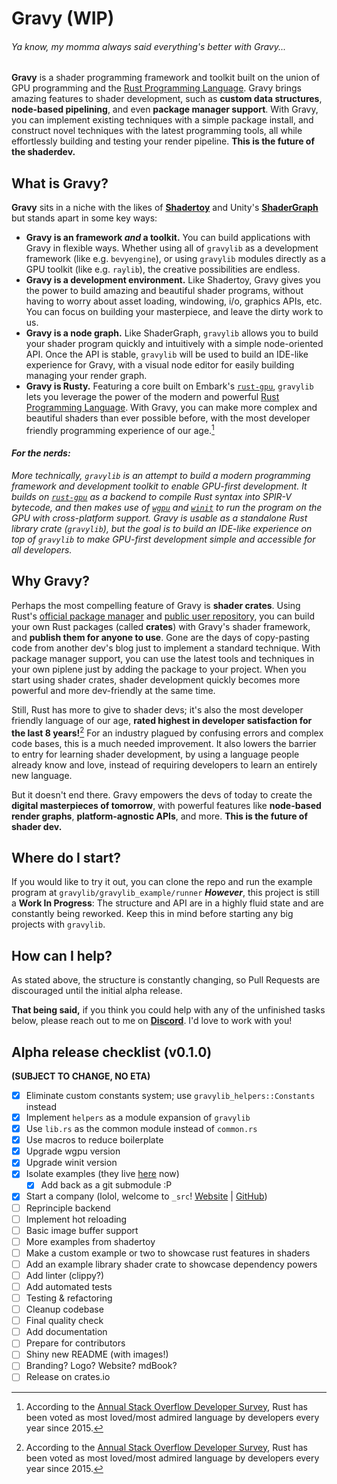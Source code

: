 # Gravy (WIP)

###### _Ya know, my momma always said everything's better with Gravy..._

**Gravy** is a shader programming framework and toolkit built on the union of GPU programming and the [Rust Programming Language](https://www.rust-lang.org/). Gravy brings amazing features to shader development, such as **custom data structures**, **node-based pipelining**, and even **package manager support**. With Gravy, you can implement existing techniques with a simple package install, and construct novel techniques with the latest programming tools, all while effortlessly building and testing your render pipeline. **This is the future of the shaderdev.**

## What is Gravy?

**Gravy** sits in a niche with the likes of [**Shadertoy**](https://www.shadertoy.com/) and Unity's [**ShaderGraph**](https://unity.com/features/shader-graph) but stands apart in some key ways:

- **Gravy is an framework *and* a toolkit.** You can build applications with Gravy in flexible ways. Whether using all of `gravylib` as a development framework (like e.g. `bevyengine`), or using `gravylib` modules directly as a GPU toolkit (like e.g. `raylib`), the creative possibilities are endless.
- **Gravy is a development environment.** Like Shadertoy, Gravy gives you the power to build amazing and beautiful shader programs, without having to worry about asset loading, windowing, i/o, graphics APIs, etc. You can focus on building your masterpiece, and leave the dirty work to us.
- **Gravy is a node graph.** Like ShaderGraph, `gravylib` allows you to build your shader program quickly and intuitively with a simple node-oriented API. Once the API is stable, `gravylib` will be used to build an IDE-like experience for Gravy, with a visual node editor for easily building managing your render graph.
- **Gravy is Rusty.** Featuring a core built on Embark's [`rust-gpu`](https://github.com/EmbarkStudios/rust-gpu), `gravylib` lets you leverage the power of the modern and powerful [Rust Programming Language](https://www.rust-lang.org/). With Gravy, you can make more complex and beautiful shaders than ever possible before, with the most developer friendly programming experience of our age.[^1]

#### *For the nerds:*

*More technically, `gravylib` is an attempt to build a modern programming framework and development toolkit to enable GPU-first development. It builds on [`rust-gpu`](https://github.com/EmbarkStudios/rust-gpu) as a backend to compile Rust syntax into SPIR-V bytecode, and then makes use of [`wgpu`](https://github.com/gfx-rs/wgpu) and [`winit`](https://github.com/rust-windowing/winit) to run the program on the GPU with cross-platform support. Gravy is usable as a standalone Rust library crate (`gravylib`), but the goal is to build an IDE-like experience on top of `gravylib` to make GPU-first development simple and accessible for all developers.*

## Why Gravy?

Perhaps the most compelling feature of Gravy is **shader crates**. Using Rust's [official package manager](https://github.com/rust-lang/cargo) and [public user repository](https://crates.io/), you can build your own Rust packages (called **crates**) with Gravy's shader framework, and **publish them for anyone to use**. Gone are the days of copy-pasting code from another dev's blog just to implement a standard technique. With package manager support, you can use the latest tools and techniques in your own piplene just by adding the package to your project. When you start using shader crates, shader development quickly becomes more powerful and more dev-friendly at the same time.

Still, Rust has more to give to shader devs; it's also the most developer friendly language of our age, **rated highest in developer satisfaction for the last 8 years!**[^1] For an industry plagued by confusing errors and complex code bases, this is a much needed improvement. It also lowers the barrier to entry for learning shader development, by using a language people already know and love, instead of requiring developers to learn an entirely new language.

But it doesn't end there. Gravy empowers the devs of today to create the **digital masterpieces of tomorrow**, with powerful features like **node-based render graphs**, **platform-agnostic APIs**, and more. **This is the future of shader dev.**

## Where do I start?

If you would like to try it out, you can clone the repo and run the example program at `gravylib/gravylib_example/runner`
**_However_**, this project is still a **Work In Progress**: The structure and API are in a highly fluid state and are constantly being reworked. Keep this in mind before starting any big projects with `gravylib`.

<!-- To learn more about the project, you can join the [**`_src` Discord**](https://discord.gg/7cBw5KHe6q). -->

## How can I help?

As stated above, the structure is constantly changing, so Pull Requests are discouraged until the initial alpha release.

**That being said,** if you think you could help with any of the unfinished tasks below, please reach out to me on [**Discord**](https://discord.gg/7cBw5KHe6q). I'd love to work with you!

## Alpha release checklist (v0.1.0)
**(SUBJECT TO CHANGE, NO ETA)**

- [x] Eliminate custom constants system; use `gravylib_helpers::Constants` instead
- [x] Implement `helpers` as a module expansion of `gravylib`
- [x] Use `lib.rs` as the common module instead of `common.rs`
- [x] Use macros to reduce boilerplate
- [x] Upgrade wgpu version 
- [x] Upgrade winit version
- [x] Isolate examples (they live [here](https://github.com/srclabs/gravylib_example) now)
  - [x] Add back as a git submodule :P
- [x] Start a company (lolol, welcome to `_src`! [Website](https://srclabs.dev) | [GitHub](https://github.com/srclabs))
- [ ] Reprinciple backend
- [ ] Implement hot reloading
- [ ] Basic image buffer support
- [ ] More examples from shadertoy
- [ ] Make a custom example or two to showcase rust features in shaders
- [ ] Add an example library shader crate to showcase dependency powers
- [ ] Add linter (clippy?)
- [ ] Add automated tests
- [ ] Testing & refactoring
- [ ] Cleanup codebase
- [ ] Final quality check
- [ ] Add documentation
- [ ] Prepare for contributors
- [ ] Shiny new README (with images!)
- [ ] Branding? Logo? Website? mdBook?
- [ ] Release on crates.io

[^1]: According to the [Annual Stack Overflow Developer Survey](https://survey.stackoverflow.co/), Rust has been voted as most loved/most admired language by developers every year since 2015.
